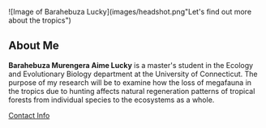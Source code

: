 ![Image of Barahebuza Lucky](images/headshot.png"Let's find out more about the tropics")

## **About Me**

**Barahebuza Murengera Aime Lucky** is a master's student in the Ecology and Evolutionary Biology department at the University of Connecticut. The purpose of my research will be to examine how the loss of megafauna in the tropics due to hunting affects natural regeneration patterns of tropical forests from individual species to the ecosystems as a whole.

[Contact Info](contact-info.html)
